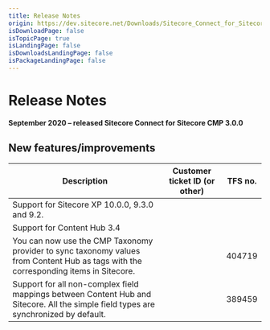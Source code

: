```yaml
---
title: Release Notes
origin: https://dev.sitecore.net/Downloads/Sitecore_Connect_for_Sitecore_CMP/30/Sitecore_Connect_for_Sitecore_CMP_300/Release_Notes
isDownloadPage: false
isTopicPage: true
isLandingPage: false
isDownloadsLandingPage: false
isPackageLandingPage: false
---
```


# Release Notes

**September 2020 – released Sitecore Connect for Sitecore CMP 3.0.0**

## New features/improvements

 | Description | Customer ticket ID (or other) | TFS no. |
 | --- | --- | --- |
 | Support for Sitecore XP 10.0.0, 9.3.0 and 9.2. |  |  |
 | Support for Content Hub 3.4 |  |  |
 | You can now use the CMP Taxonomy provider to sync taxonomy values from Content Hub as tags with the corresponding items in Sitecore. |  | 404719 |
 | Support for all non-complex field mappings between Content Hub and Sitecore. All the simple field types are synchronized by default. |  | 389459 |
